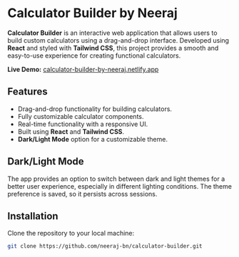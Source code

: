 # Calculator Builder by Neeraj

**Calculator Builder** is an interactive web application that allows users to build custom calculators using a drag-and-drop interface. Developed using **React** and styled with **Tailwind CSS**, this project provides a smooth and easy-to-use experience for creating functional calculators.

**Live Demo:** [calculator-builder-by-neeraj.netlify.app](https://calculator-builder-by-neeraj.netlify.app/)

## Features
- Drag-and-drop functionality for building calculators.
- Fully customizable calculator components.
- Real-time functionality with a responsive UI.
- Built using **React** and **Tailwind CSS**.
- **Dark/Light Mode** option for a customizable theme.
  
## Dark/Light Mode
The app provides an option to switch between dark and light themes for a better user experience, especially in different lighting conditions. The theme preference is saved, so it persists across sessions.

## Installation

Clone the repository to your local machine:

```bash
git clone https://github.com/neeraj-bn/calculator-builder.git
